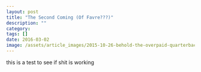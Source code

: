 ```yaml
---
layout: post
title: "The Second Coming (Of Favre???)"
description: ""
category:
tags: []
date: 2016-03-02
image: /assets/article_images/2015-10-26-behold-the-overpaid-quarterback/cutler3.jpg
---
```

this is a test to see if shit is working
